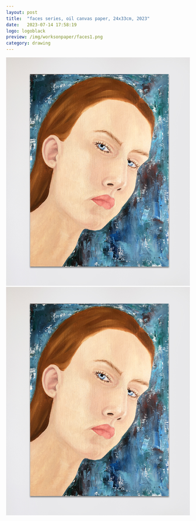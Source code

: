```yaml
---
layout: post
title:  "faces series, oil canvas paper, 24x33cm, 2023"
date:   2023-07-14 17:58:19
logo: logoblack
preview: /img/worksonpaper/faces1.png
category: drawing
---
```


![faces series](/img/worksonpaper/faces1.png) 
![faces series](/img/worksonpaper/faces1.png) 


